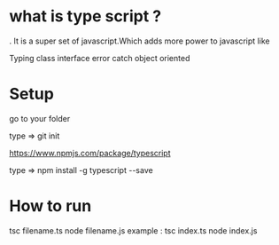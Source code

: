 # what is type script ?

. It is a super set of javascript.Which adds more power to javascript like

Typing
class
interface
error catch
object oriented

# Setup
go to your folder

type => git init

https://www.npmjs.com/package/typescript

type => npm install -g typescript --save


# How to run 

 tsc filename.ts
 node filename.js
 example :  tsc index.ts
            node index.js
